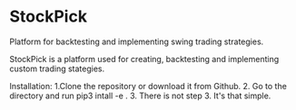 # StockPick
Platform for backtesting and implementing swing trading strategies.

StockPick is a platform used for creating, backtesting and implementing custom trading stategies.

Installation:
1.Clone the repository or download it from Github.
2. Go to the directory and run pip3 intall -e .
3. There is not step 3. It's that simple.

